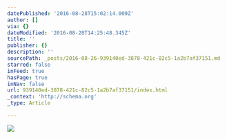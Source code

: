 ```yaml
---
datePublished: '2016-08-28T15:02:14.009Z'
author: []
via: {}
dateModified: '2016-08-28T14:25:48.345Z'
title: ''
publisher: {}
description: ''
sourcePath: _posts/2016-08-26-939140ed-3878-421c-82c5-1a2b7af37151.md
starred: false
inFeed: true
hasPage: true
inNav: false
url: 939140ed-3878-421c-82c5-1a2b7af37151/index.html
_context: 'http://schema.org'
_type: Article

---
```

![](https://the-grid-user-content.s3-us-west-2.amazonaws.com/b293aa42-1761-48e4-9754-44b8c67699f6.jpg)